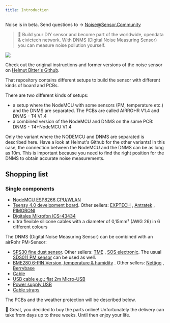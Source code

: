 ```yaml
---
title: Introduction
---
```


<div class="relative bg-brand-yellowLight">
  <div class="max-w-7xl mx-auto py-1 px-3 sm:px-6 lg:px-4">
    <div class="pr-16 sm:text-center sm:px-16 ">
        <p class="text-brand-black">
          Noise is in beta. Send questions to
            <span aria-hidden="true">&rarr;</span>
        <span class="block sm:ml-2 sm:inline-block">
          <a href="mailto:Noise@Sensor.Community" class="text-white font-bold underline"> Noise@Sensor.Community</a>
        </span>
        </p>
    </div>
  </div>
</div>



> 🚧 Build your DIY sensor and become part of the worldwide, opendata & civictech network. With DNMS (Digital Noise Measuring Sensor) you can measure noise pollution yourself.

<img src="../docs/dnms/dnms-noise-measuring-sensor-kit.jpg" style="display: block; margin: 1em 0" loading="lazy"/>

Check out the original instructions and former versions of the noise sensor on [Helmut Bitter's Github](https://github.com/hbitter/DNMS/tree/master/Manual).
<br>

That repository contains different setups to build the sensor with different kinds of board and PCBs.
<br>
 
 There are two different kinds of setups:
 
* a setup where the NodeMCU with some sensors (PM, temperature etc.) and the DNMS are separated. The PCBs are called AIRROHR V1.4 and DNMS - T4 V1.4
* a combined version of the NodeMCU and DNMS on the same PCB: DNMS - T4+NodeMCU V1.4

Only the variant where the NODEMCU and DNMS are separated is described here. Have a look at Helmut's Github for the
other variants!
In this case, the connection between the NodeMCU and the DNMS can be as long as 10m. This is important because you need
to find the right position for the DNMS to obtain accurate noise measurements.

## Shopping list

### Single components

* [NodeMCU ESP8266 CPU/WLAN](https://www.aliexpress.com/wholesale?groupsort=1&SortType=price_asc&SearchText=nodemcu+v3+esp8266+ch340)
* [Teensy 4.0 development board](https://www.pjrc.com/store/teensy40.html). Other
  sellers: [EXPTECH](https://www.exp-tech.de/plattformen/teensy/9596/teensy-4.0-development-board)
  , [Antratek](https://www.antratek.de/teensy-4-0)
  , [PIMORONI](https://shop.pimoroni.com/products/teensy-4-0-development-board)
* [Digitales Mikrofon ICS-43434](https://www.tindie.com/products/onehorse/ics43434-i2s-digital-microphone/)
* ultra flexible silicone cables with a diameter of 0,15mm² (AWG 26) in 6 different colours
  <br>

The DNMS (Digital Noise Measuring Sensor) can be combined with an airRohr PM-Sensor:

* [SPS30 fine dust sensor](https://www.sparkfun.com/products/15103). Other
  sellers: [TME](https://www.tme.eu/de/details/sps30/gassensoren/sensirion/1-101638-10/?brutto=1)
  , [SOS electronic](https://www.soselectronic.de/products/sensirion/sps30-2-304234). The
  usual [SDS011 PM sensor](https://de.aliexpress.com/wholesale?catId=0&initiative_id=AS_20200813122806&SearchText=sds011)
  can be used as well.
* [BME280 6-PIN Version, temperature & humidity](https://www.aliexpress.com/wholesale?catId=0&initiative_id=SB_20200308040440&SearchText=bme280+-5V+%2B3.3V)
  . Other sellers: [Nettigo](https://nettigo.eu/products/module-pressure-humidity-and-temperature-sensor-bosch-bme280)
  , [Berrybase](https://www.berrybase.de/bauelemente/sensoren-module/feuchtigkeit/bme680-breakout-board-4in1-sensor-f-252-r-temperatur-luftfeuchtigkeit-luftdruck-und-luftg-252-t)
* [Cable](http://www.aliexpress.com/wholesale?groupsort=1&SortType=price_asc&SearchText=Dupont+cable+20cm+female-female)
* [USB cable e.g.: flat 2m Micro-USB](https://www.aliexpress.com/wholesale?catId=0&initiative_id=SB_20200308040708&SearchText=micro+usb+flat+cable+2m)
* [Power supply USB](https://www.aliexpress.com/wholesale?catId=0&initiative_id=SB_20200308040834&SearchText=single+micro+usb+eu+power+supply)
* [Cable straps](https://www.aliexpress.com/wholesale?catId=0&initiative_id=SB_20200308040852&SearchText=cable+straps)

The PCBs and the weather protection will be described below.
<br>

🙌 Great, you decided to buy the parts online!
Unfortunately the delivery can take from days up to three weeks. 
Until then enjoy your life️.
